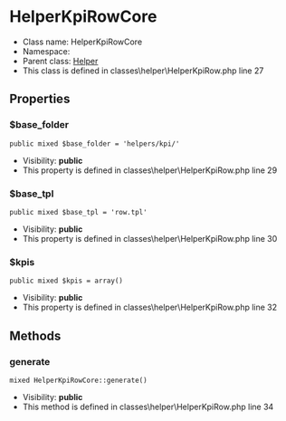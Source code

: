 HelperKpiRowCore
===============






* Class name: HelperKpiRowCore
* Namespace: 
* Parent class: [Helper](HelperCore)
* This class is defined in classes\helper\HelperKpiRow.php line 27





Properties
----------


### $base_folder

    public mixed $base_folder = 'helpers/kpi/'





* Visibility: **public**
* This property is defined in classes\helper\HelperKpiRow.php line 29


### $base_tpl

    public mixed $base_tpl = 'row.tpl'





* Visibility: **public**
* This property is defined in classes\helper\HelperKpiRow.php line 30


### $kpis

    public mixed $kpis = array()





* Visibility: **public**
* This property is defined in classes\helper\HelperKpiRow.php line 32


Methods
-------


### generate

    mixed HelperKpiRowCore::generate()





* Visibility: **public**
* This method is defined in classes\helper\HelperKpiRow.php line 34



